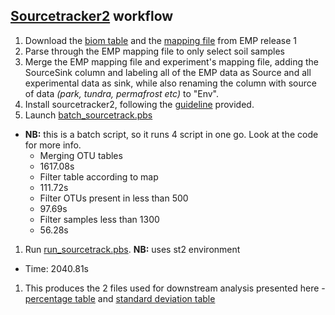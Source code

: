 ## [Sourcetracker2](https://github.com/biota/sourcetracker2) workflow

1. Download the [biom table](ftp://ftp.microbio.me/emp/release1/otu_tables/closed_ref_silva/emp_cr_silva_16S_123.qc_filtered.biom) and the [mapping file](ftp://ftp.microbio.me/emp/release1/mapping_files/emp_qiime_mapping_qc_filtered.tsv) from EMP release 1
1. Parse through the EMP mapping file to only select soil samples
1. Merge the EMP mapping file and experiment's mapping file, adding the SourceSink column and labeling all of the EMP data as Source and all experimental data as sink, while also renaming the column with source of data _(park, tundra, permafrost etc)_ to "Env".
1. Install sourcetracker2, following the [guideline](https://github.com/biota/sourcetracker2) provided.
1. Launch [batch_sourcetrack.pbs](../scripts/batch_sourcetrack.pbs)
  * __NB:__ this is a batch script, so it runs 4 script in one go. Look at the code for more info.
    * Merging OTU tables
    * 1617.08s
    * Filter table according to map
    * 111.72s
    * Filter OTUs present in less than 500
    * 97.69s
    * Filter samples less than 1300
    * 56.28s
1. Run [run_sourcetrack.pbs](../scripts/run_sourcetrack.pbs). __NB:__ uses st2 environment
  * Time: 2040.81s
1. This produces the 2 files used for downstream analysis presented here - [percentage table](./mixing_proportions.txt) and [standard deviation table](./mixing_proportions_stds.txt)
